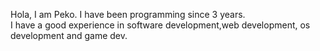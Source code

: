 <html>
  <body>
   <p>Hola, I am Peko. I have been programming since 3 years.<br>I have a good experience in software development,web development, os development and game dev.<p>
  </body>
</html>
